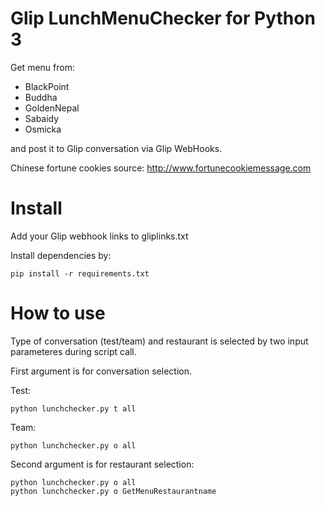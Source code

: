 # Glip LunchMenuChecker for Python 3

Get menu from:
- BlackPoint
- Buddha
- GoldenNepal
- Sabaidy
- Osmicka

and post it to Glip conversation via Glip WebHooks.

Chinese fortune cookies source: http://www.fortunecookiemessage.com

# Install

Add your Glip webhook links to gliplinks.txt

Install dependencies by:
```
pip install -r requirements.txt
```

# How to use

Type of conversation (test/team) and restaurant is selected by two input parameteres during script call.

First argument is for conversation selection.

Test:
```
python lunchchecker.py t all
```

Team:
```
python lunchchecker.py o all
```
Second argument is for restaurant selection:

```
python lunchchecker.py o all
python lunchchecker.py o GetMenuRestaurantname
```

